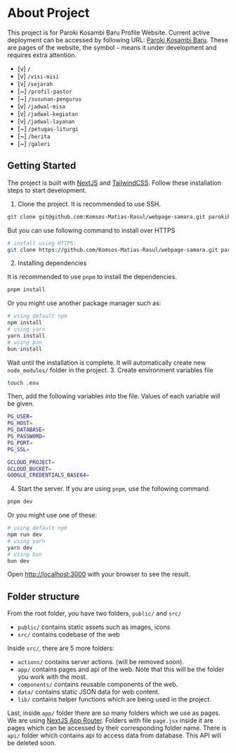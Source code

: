 # About Project
This project is for Paroki Kosambi Baru Profile Website. Current active deployment can be accessed by following URL: [Paroki Kosambi Baru](https://parokikosambibaru.or.id/). These are pages of the website, the symbol `~` means it under development and requires extra attention.
- [v] `/`
- [v] `/visi-misi`
- [v] `/sejarah`
- [\~] `/profil-pastor`
- [\~] `/susunan-pengurus`
- [v] `/jadwal-misa`
- [v] `/jadwal-kegiatan`
- [v] `/jadwal-layanan`
- [\~] `/petugas-liturgi`
- [\~] `/berita`
- [\~] `/galeri`

## Getting Started
The project is built with [NextJS](https://nextjs.org/docs) and [TailwindCSS](https://tailwindcss.com/docs/installation/using-vite). Follow these installation steps to start development.

1. Clone the project. It is recommended to use SSH.
```bash
git clone git@github.com:Komsos-Matias-Rasul/webpage-samara.git parokikosambi-web
```
But you can use following command to install over HTTPS
```bash
# install using HTTPS:
git clone https://github.com/Komsos-Matias-Rasul/webpage-samara.git parokikosambi-web
```

2. Installing dependencies

It is recommended to use `pnpm` to install the dependencies.
```bash
pnpm install
```
Or you might use another package manager such as:
```bash
# using default npm
npm install
# using yarn
yarn install
# using bun
bun install
```
Wait until the installation is complete. It will automatically create new `node_modules/` folder in the project.
3. Create environment variables file
```bash
touch .env
```
Then, add the following variables into the file. Values of each variable will be given.
```bash
PG_USER=
PG_HOST=
PG_DATABASE=
PG_PASSWORD=
PG_PORT=
PG_SSL=

GCLOUD_PROJECT=
GCLOUD_BUCKET=
GOOGLE_CREDENTIALS_BASE64=
```
4. Start the server. If you are using `pnpm`, use the following command.
```bash
pnpm dev
```
Or you might use one of these:
```bash
# using default npm
npm run dev
# using yarn
yarn dev
# using bun
bun dev 
```
Open [http://localhost:3000](http://localhost:3000) with your browser to see the result.

## Folder structure
From the root folder, you have two folders, `public/` and `src/`
- `public/` contains static assets such as images, icons
- `src/` contains codebase of the web

Inside `src/`, there are 5 more folders:
- `actions/` contains server actions. (will be removed soon).
- `app/` contains pages and api of the web. Note that this will be the folder you work with the most.
- `components/` contains reusable components of the web.
- `data/` contains static JSON data for web content.
- `lib/` contains helper functions which are being used in the project.

Last, inside `app/` folder there are so many folders which we use as pages. We are using [NextJS App Router](https://nextjs.org/docs/app/getting-started/layouts-and-pages). Folders with file `page.jsx` inside it are pages which can be accessed by their corresponding folder name. There is `api/` folder which contains api to access data from database. This API will be deleted soon.